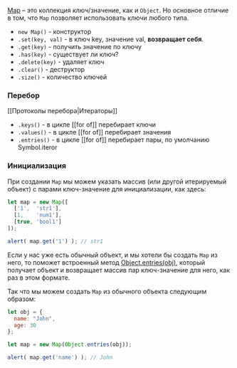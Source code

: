 [Map](https://developer.mozilla.org/en-US/docs/Web/JavaScript/Reference/Global_Objects/Map) – это коллекция ключ/значение, как и `Object`. Но основное отличие в том, что `Map` позволяет использовать ключи любого типа.

- `new Map()` - конструктор
-  `.set(key, val)` - в ключ key, значение val, **возвращает себя**.
-  `.get(key)` - получить значение по ключу
- `.has(key)` - существует ли ключ?
- `.delete(key)` - удаляет ключ
- `.clear()` - деструктор
- `.size()` - количество ключей


### Перебор

[[Протоколы перебора|Итераторы]]

- `.keys()` - в цикле [[for of]] перебирает ключи
- `.values()` - в цикле [[for of]] перебирает значения
- `.entries()` - в цикле [[for of]] перебирает пары, по умолчанию Symbol.iteror


### Инициализация

При создании `Map` мы можем указать массив (или другой итерируемый объект) с парами ключ-значение для инициализации, как здесь:

```js
let map = new Map([
  ['1',  'str1'],
  [1,    'num1'],
  [true, 'bool1']
]);

alert( map.get('1') ); // str1
```

Если у нас уже есть обычный объект, и мы хотели бы создать `Map` из него, то поможет встроенный метод [Object.entries(obj)](https://developer.mozilla.org/ru/docs/Web/JavaScript/Reference/Global_Objects/Object/entries), который получает объект и возвращает массив пар ключ-значение для него, как раз в этом формате.

Так что мы можем создать `Map` из обычного объекта следующим образом:

```js
let obj = {
  name: "John",
  age: 30
};

let map = new Map(Object.entries(obj));

alert( map.get('name') ); // John
```



